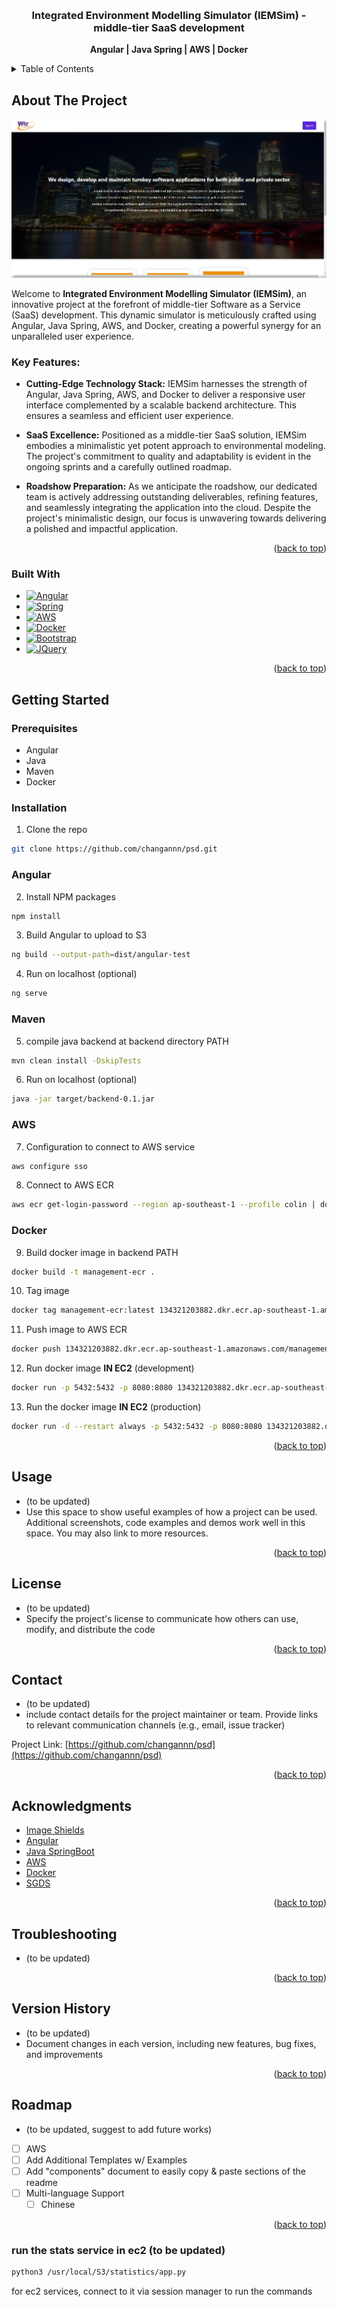 <!-- Improved compatibility of back to top link: See: https://github.com/othneildrew/Best-README-Template/pull/73 -->
<a name="readme-top"></a>

<!-- PROJECT LOGO -->
<br />
<div align="center">

  <h3 align="center">Integrated Environment Modelling Simulator (IEMSim) - middle-tier SaaS development</h3>

  <p align="center">
    <a><strong>Angular | Java Spring | AWS | Docker </strong></a>

  </p>
</div>



<!-- TABLE OF CONTENTS -->
<details>
  <summary>Table of Contents</summary>
  <ol>
    <li>
      <a href="#about-the-project">About The Project</a>
      <ul>
        <li><a href="#built-with">Built With</a></li>
      </ul>
    </li>
    <li>
      <a href="#getting-started">Getting Started</a>
      <ul>
        <li><a href="#prerequisites">Prerequisites</a></li>
        <li><a href="#installation">Installation</a></li>
        <ul>
          <li><a href="#angular">Angular</a></li>
          <li><a href="#maven">Maven</a></li>
          <li><a href="#aws">AWS</a></li>
          <li><a href="#docker">Docker</a></li>
        </ul>
      </ul>
    </li>
    <li><a href="#usage">Usage</a></li>
    <li><a href="#license">License</a></li>
    <li><a href="#contact">Contact</a></li>
    <li><a href="#acknowledgments">Acknowledgments</a></li>
    <li><a href="#troubleshooting">Troubleshooting</a></li>
    <li><a href="#version-history">Version History</a></li>
    <li><a href="#roadmap">Roadmap</a></li>
  </ol>
</details>



<!-- ABOUT THE PROJECT -->
## About The Project

[![Product Name Screen Shot][product-screenshot]](https://example.com)

Welcome to **Integrated Environment Modelling Simulator (IEMSim)**, an innovative project at the forefront of middle-tier Software as a Service (SaaS) development. This dynamic simulator is meticulously crafted using Angular, Java Spring, AWS, and Docker, creating a powerful synergy for an unparalleled user experience.

### Key Features:

- **Cutting-Edge Technology Stack:** IEMSim harnesses the strength of Angular, Java Spring, AWS, and Docker to deliver a responsive user interface complemented by a scalable backend architecture. This ensures a seamless and efficient user experience.

- **SaaS Excellence:** Positioned as a middle-tier SaaS solution, IEMSim embodies a minimalistic yet potent approach to environmental modeling. The project's commitment to quality and adaptability is evident in the ongoing sprints and a carefully outlined roadmap.

- **Roadshow Preparation:** As we anticipate the roadshow, our dedicated team is actively addressing outstanding deliverables, refining features, and seamlessly integrating the application into the cloud. Despite the project's minimalistic design, our focus is unwavering towards delivering a polished and impactful application.

<p align="right">(<a href="#readme-top">back to top</a>)</p>




### Built With

* [![Angular][Angular.io]][Angular-url]
* [![Spring][spring.io]][spring-url]
* [![AWS][aws.io]][aws-url]
* [![Docker][docker.io]][docker-url]
* [![Bootstrap][Bootstrap.com]][Bootstrap-url]
* [![JQuery][JQuery.com]][JQuery-url]

<p align="right">(<a href="#readme-top">back to top</a>)</p>



<!-- GETTING STARTED -->
## Getting Started

### Prerequisites
* Angular
* Java
* Maven
* Docker

### Installation

1. Clone the repo
  ```sh
  git clone https://github.com/changannn/psd.git
  ```
### Angular
2. Install NPM packages
  ```sh
  npm install
  ```
3. Build Angular to upload to S3
  ```bash
  ng build --output-path=dist/angular-test
  ```
4. Run on localhost (optional)
  ```bash
  ng serve
  ```
### Maven
5. compile java backend at backend directory PATH
  ```bash
  mvn clean install -DskipTests
  ```
6. Run on localhost (optional)
  ```bash
  java -jar target/backend-0.1.jar
  ```

### AWS
7. Configuration to connect to AWS service 
  ```bash
  aws configure sso
  ```
8.  Connect to AWS ECR
  ```bash
  aws ecr get-login-password --region ap-southeast-1 --profile colin | docker login --username AWS --password-stdin 134321203882.dkr.ecr.ap-southeast-1.amazonaws.com
  ```

### Docker
9. Build docker image in backend PATH
  ```bash
  docker build -t management-ecr .
  ```
10. Tag image
  ```bash
  docker tag management-ecr:latest 134321203882.dkr.ecr.ap-southeast-1.amazonaws.com/management-ecr:latest
  ```
11. Push image to AWS ECR
  ```bash
  docker push 134321203882.dkr.ecr.ap-southeast-1.amazonaws.com/management-ecr:latest
  ```
12. Run docker image **IN EC2** (development)
  ```bash
  docker run -p 5432:5432 -p 8080:8080 134321203882.dkr.ecr.ap-southeast-1.amazonaws.com/management-ecr:latest
  ```
13. Run the docker image **IN EC2** (production)
  ```bash
  docker run -d --restart always -p 5432:5432 -p 8080:8080 134321203882.dkr.ecr.ap-southeast-1.amazonaws.com/management-ecr:latest
  ```

<p align="right">(<a href="#readme-top">back to top</a>)</p>

<!-- USAGE EXAMPLES -->
## Usage

* (to be updated)
* Use this space to show useful examples of how a project can be used. Additional screenshots, code examples and demos work well in this space. You may also link to more resources.

<p align="right">(<a href="#readme-top">back to top</a>)</p>


<!-- LICENSE -->
## License
* (to be updated)
* Specify the project's license to communicate how others can use, modify, and
distribute the code

<p align="right">(<a href="#readme-top">back to top</a>)</p>

<!-- CONTACT -->
## Contact
* (to be updated)
* include contact details for the project maintainer or team. Provide
links to relevant communication channels (e.g., email, issue tracker)

Project Link: [https://github.com/changannn/psd](https://github.com/changannn/psd)

<p align="right">(<a href="#readme-top">back to top</a>)</p>



<!-- ACKNOWLEDGMENTS -->
## Acknowledgments
* [Image Shields](https://shields.io)
* [Angular](https://angular.io/)
* [Java SpringBoot](https://spring.io/)
* [AWS](https://aws.amazon.com/)
* [Docker](https://www.docker.com/)
* [SGDS](https://www.designsystem.tech.gov.sg/)

<p align="right">(<a href="#readme-top">back to top</a>)</p>

<!-- TROUBLESHOOTING -->
## Troubleshooting
* (to be updated)

<p align="right">(<a href="#readme-top">back to top</a>)</p>

<!-- VERSION HISTORY -->
## Version History
* (to be updated)
* Document changes in each version, including new features, bug fixes,
and improvements

<p align="right">(<a href="#readme-top">back to top</a>)</p>

<!-- ROADMAP -->
## Roadmap
* (to be updated, suggest to add future works)
- [ ] AWS
- [ ] Add Additional Templates w/ Examples
- [ ] Add "components" document to easily copy & paste sections of the readme
- [ ] Multi-language Support
    - [ ] Chinese

<p align="right">(<a href="#readme-top">back to top</a>)</p>

### run the stats service in ec2 (to be updated)
```bash
python3 /usr/local/S3/statistics/app.py
```
for ec2 services, connect to it via session manager to run the commands



<!-- MARKDOWN LINKS & IMAGES -->
<!-- https://www.markdownguide.org/basic-syntax/#reference-style-links -->
[product-screenshot]: images/screenshot.png
[Angular.io]: https://img.shields.io/badge/Angular-DD0031?style=for-the-badge&logo=angular&logoColor=white
[Angular-url]: https://angular.io/
[spring.io]: https://img.shields.io/badge/SpringBoot-6DB33F?style=flat-square&logo=Spring&logoColor=white
[spring-url]: https://spring.io/
[docker.io]: https://img.shields.io/badge/docker-%230db7ed.svg?style=for-the-badge&logo=docker&logoColor=white
[docker-url]: https://www.docker.com/
[aws.io]: https://img.shields.io/badge/AWS-%23FF9900.svg?style=for-the-badge&logo=amazon-aws&logoColor=white
[aws-url]: https://aws.amazon.com/
[Bootstrap.com]: https://img.shields.io/badge/Bootstrap-563D7C?style=for-the-badge&logo=bootstrap&logoColor=white
[Bootstrap-url]: https://getbootstrap.com
[JQuery.com]: https://img.shields.io/badge/jQuery-0769AD?style=for-the-badge&logo=jquery&logoColor=white
[JQuery-url]: https://jquery.com 
